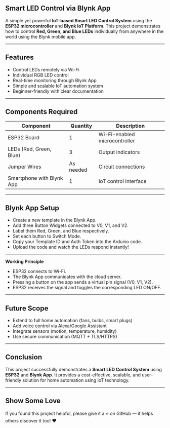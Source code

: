 ## **Smart LED Control via Blynk App**

A simple yet powerful **IoT-based Smart LED Control System** using the **ESP32 microcontroller** and **Blynk IoT Platform**. This project demonstrates how to control **Red, Green, and Blue LEDs** individually from anywhere in the world using the Blynk mobile app.

---

## **Features**
- Control LEDs remotely via Wi-Fi  
- Individual RGB LED control  
- Real-time monitoring through Blynk App  
- Simple and scalable IoT automation system  
- Beginner-friendly with clear documentation  

---

## Components Required
| Component | Quantity | Description |
|------------|-----------|-------------|
| ESP32 Board | 1 | Wi-Fi-enabled microcontroller |
| LEDs (Red, Green, Blue) | 3 | Output indicators |
| Jumper Wires | As needed | Circuit connections |
| Smartphone with Blynk App | 1 | IoT control interface |

---

## **Blynk App Setup**
- Create a new template in the Blynk App.
- Add three Button Widgets connected to V0, V1, and V2.
- Label them Red, Green, and Blue respectively.
- Set each button to Switch Mode.
- Copy your Template ID and Auth Token into the Arduino code.
- Upload the code and watch the LEDs respond instantly!

---

**Working Principle**
- ESP32 connects to Wi-Fi.
- The Blynk App communicates with the cloud server.
- Pressing a button on the app sends a virtual pin signal (V0, V1, V2).
- ESP32 receives the signal and toggles the corresponding LED ON/OFF.

---

## **Future Scope**
- Extend to full home automation (fans, bulbs, smart plugs)
- Add voice control via Alexa/Google Assistant
- Integrate sensors (motion, temperature, humidity)
- Use secure communication (MQTT + TLS/HTTPS)

---

## **Conclusion**

This project successfully demonstrates a **Smart LED Control System** using **ESP32** and **Blynk App**. It provides a cost-effective, scalable, and user-friendly solution for home automation using IoT technology.

---

## **Show Some Love**

If you found this project helpful, please give it a ⭐ on GitHub — it helps others discover it too! ❤️
